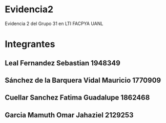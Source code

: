 # Evidencia2
Evidencia 2 del Grupo 31 en LTI FACPYA UANL

# Integrantes
## Leal Fernandez Sebastian 1948349
## Sánchez de la Barquera Vidal Mauricio 1770909
## Cuellar Sanchez Fatima Guadalupe 1862468
## Garcia Mamuth Omar Jahaziel 2129253
